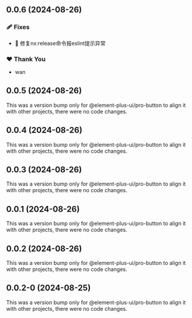 ## 0.0.6 (2024-08-26)


### 🩹 Fixes

- 🐛 修复nx:release命令报eslint提示异常


### ❤️  Thank You

- wan

## 0.0.5 (2024-08-26)

This was a version bump only for @element-plus-ui/pro-button to align it with other projects, there were no code changes.

## 0.0.4 (2024-08-26)

This was a version bump only for @element-plus-ui/pro-button to align it with other projects, there were no code changes.

## 0.0.3 (2024-08-26)

This was a version bump only for @element-plus-ui/pro-button to align it with other projects, there were no code changes.

## 0.0.1 (2024-08-26)

This was a version bump only for @element-plus-ui/pro-button to align it with other projects, there were no code changes.

## 0.0.2 (2024-08-26)

This was a version bump only for @element-plus-ui/pro-button to align it with other projects, there were no code changes.

## 0.0.2-0 (2024-08-25)

This was a version bump only for @element-plus-ui/pro-button to align it with other projects, there were no code changes.